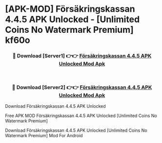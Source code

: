 # [APK-MOD] Försäkringskassan 4.4.5 APK Unlocked - [Unlimited Coins No Watermark Premium] kf60o



<div align="center">
<h3>🔴 Download [Server1] 👉👉 <a href="https://momento.my/?title=Försäkringskassan_4.4.5_APK_Unlocked">Försäkringskassan 4.4.5 APK Unlocked Mod Apk</a></h3><br>

<h3>🔴 Download [Server2] 👉👉 <a href="https://momento.my/?title=Försäkringskassan_4.4.5_APK_Unlocked">Försäkringskassan 4.4.5 APK Unlocked Mod Apk</a></h3>
</div>



Download Försäkringskassan 4.4.5 APK Unlocked 

Free APK MOD Försäkringskassan 4.4.5 APK Unlocked [Unlimited Coins No Watermark Premium]

Download Försäkringskassan 4.4.5 APK Unlocked [Unlimited Coins No Watermark Premium] Mod For Android
